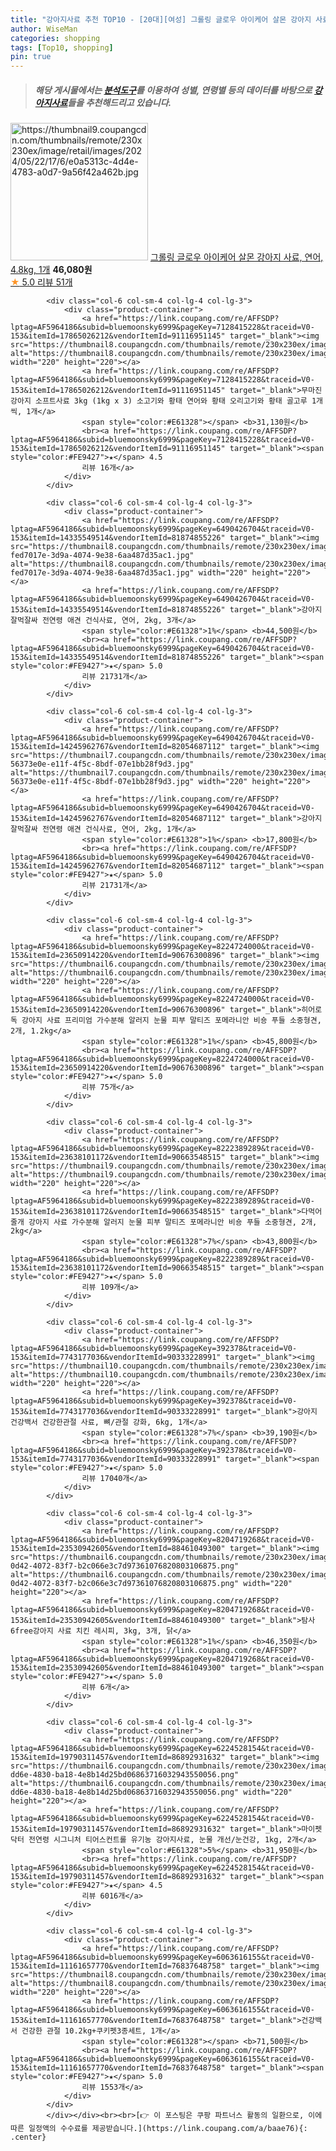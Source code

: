 ```yaml
---
title: "강아지사료 추천 TOP10 - [20대][여성] 그롤링 글로우 아이케어 살몬 강아지 사료, 연어, 4.8kg, 1개"
author: WiseMan
categories: shopping
tags: [Top10, shopping]
pin: true
---
```


> ##### 해당 게시물에서는 [**분석도구**](https://itemscout.io/)를 이용하여 **성별**, **연령별** 등의 데이터를 바탕으로 [**강아지사료**](https://link.coupang.com/a/baae76)들을 추천해드리고 있습니다.
<div class="container"><div class="row">
            <div class="col-6 col-sm-4 col-lg-4 col-lg-3">
                <div class="product-container">
                    <a href="https://link.coupang.com/re/AFFSDP?lptag=AF5964186&subid=bluemoonsky6999&pageKey=8068272441&traceid=V0-153&itemId=22699550902&vendorItemId=90053873006" target="_blank"><img src="https://thumbnail9.coupangcdn.com/thumbnails/remote/230x230ex/image/retail/images/2024/05/22/17/6/e0a5313c-4d4e-4783-a0d7-9a56f42a462b.jpg" alt="https://thumbnail9.coupangcdn.com/thumbnails/remote/230x230ex/image/retail/images/2024/05/22/17/6/e0a5313c-4d4e-4783-a0d7-9a56f42a462b.jpg" width="220" height="220"></a>
                    <a href="https://link.coupang.com/re/AFFSDP?lptag=AF5964186&subid=bluemoonsky6999&pageKey=8068272441&traceid=V0-153&itemId=22699550902&vendorItemId=90053873006" target="_blank">그롤링 글로우 아이케어 살몬 강아지 사료, 연어, 4.8kg, 1개</a>
                    <span style="color:#E61328"></span> <b>46,080원</b>
                    <br><a href="https://link.coupang.com/re/AFFSDP?lptag=AF5964186&subid=bluemoonsky6999&pageKey=8068272441&traceid=V0-153&itemId=22699550902&vendorItemId=90053873006" target="_blank"><span style="color:#FE9427">★</span> 5.0
                    리뷰 51개</a>
                </div>
            </div>
            
            <div class="col-6 col-sm-4 col-lg-4 col-lg-3">
                <div class="product-container">
                    <a href="https://link.coupang.com/re/AFFSDP?lptag=AF5964186&subid=bluemoonsky6999&pageKey=7128415228&traceid=V0-153&itemId=17865026212&vendorItemId=91116951145" target="_blank"><img src="https://thumbnail8.coupangcdn.com/thumbnails/remote/230x230ex/image/vendor_inventory/2c95/805cadc02b7a7c49112e1faf41583b83c488f6fb2fccccdb83859e57cdc7.jpg" alt="https://thumbnail8.coupangcdn.com/thumbnails/remote/230x230ex/image/vendor_inventory/2c95/805cadc02b7a7c49112e1faf41583b83c488f6fb2fccccdb83859e57cdc7.jpg" width="220" height="220"></a>
                    <a href="https://link.coupang.com/re/AFFSDP?lptag=AF5964186&subid=bluemoonsky6999&pageKey=7128415228&traceid=V0-153&itemId=17865026212&vendorItemId=91116951145" target="_blank">무마진 강아지 소프트사료 3kg (1kg x 3) 소고기와 황태 연어와 황태 오리고기와 황태 골고루 1개씩, 1개</a>
                    <span style="color:#E61328"></span> <b>31,130원</b>
                    <br><a href="https://link.coupang.com/re/AFFSDP?lptag=AF5964186&subid=bluemoonsky6999&pageKey=7128415228&traceid=V0-153&itemId=17865026212&vendorItemId=91116951145" target="_blank"><span style="color:#FE9427">★</span> 4.5
                    리뷰 16개</a>
                </div>
            </div>
            
            <div class="col-6 col-sm-4 col-lg-4 col-lg-3">
                <div class="product-container">
                    <a href="https://link.coupang.com/re/AFFSDP?lptag=AF5964186&subid=bluemoonsky6999&pageKey=6490426704&traceid=V0-153&itemId=14335549514&vendorItemId=81874855226" target="_blank"><img src="https://thumbnail8.coupangcdn.com/thumbnails/remote/230x230ex/image/retail/images/725767035310288-fed7017e-3d9a-4074-9e38-6aa487d35ac1.jpg" alt="https://thumbnail8.coupangcdn.com/thumbnails/remote/230x230ex/image/retail/images/725767035310288-fed7017e-3d9a-4074-9e38-6aa487d35ac1.jpg" width="220" height="220"></a>
                    <a href="https://link.coupang.com/re/AFFSDP?lptag=AF5964186&subid=bluemoonsky6999&pageKey=6490426704&traceid=V0-153&itemId=14335549514&vendorItemId=81874855226" target="_blank">강아지 잘먹잘싸 전연령 애견 건식사료, 연어, 2kg, 3개</a>
                    <span style="color:#E61328">1%</span> <b>44,500원</b>
                    <br><a href="https://link.coupang.com/re/AFFSDP?lptag=AF5964186&subid=bluemoonsky6999&pageKey=6490426704&traceid=V0-153&itemId=14335549514&vendorItemId=81874855226" target="_blank"><span style="color:#FE9427">★</span> 5.0
                    리뷰 21731개</a>
                </div>
            </div>
            
            <div class="col-6 col-sm-4 col-lg-4 col-lg-3">
                <div class="product-container">
                    <a href="https://link.coupang.com/re/AFFSDP?lptag=AF5964186&subid=bluemoonsky6999&pageKey=6490426704&traceid=V0-153&itemId=14245962767&vendorItemId=82054687112" target="_blank"><img src="https://thumbnail7.coupangcdn.com/thumbnails/remote/230x230ex/image/retail/images/640374004941010-56373e0e-e11f-4f5c-8bdf-07e1bb28f9d3.jpg" alt="https://thumbnail7.coupangcdn.com/thumbnails/remote/230x230ex/image/retail/images/640374004941010-56373e0e-e11f-4f5c-8bdf-07e1bb28f9d3.jpg" width="220" height="220"></a>
                    <a href="https://link.coupang.com/re/AFFSDP?lptag=AF5964186&subid=bluemoonsky6999&pageKey=6490426704&traceid=V0-153&itemId=14245962767&vendorItemId=82054687112" target="_blank">강아지 잘먹잘싸 전연령 애견 건식사료, 연어, 2kg, 1개</a>
                    <span style="color:#E61328">1%</span> <b>17,800원</b>
                    <br><a href="https://link.coupang.com/re/AFFSDP?lptag=AF5964186&subid=bluemoonsky6999&pageKey=6490426704&traceid=V0-153&itemId=14245962767&vendorItemId=82054687112" target="_blank"><span style="color:#FE9427">★</span> 5.0
                    리뷰 21731개</a>
                </div>
            </div>
            
            <div class="col-6 col-sm-4 col-lg-4 col-lg-3">
                <div class="product-container">
                    <a href="https://link.coupang.com/re/AFFSDP?lptag=AF5964186&subid=bluemoonsky6999&pageKey=8224724000&traceid=V0-153&itemId=23650914220&vendorItemId=90676300896" target="_blank"><img src="https://thumbnail6.coupangcdn.com/thumbnails/remote/230x230ex/image/vendor_inventory/edd1/8dda755fdd8915cef96aa3f65ba1f1740820413fbefd345e371201b726f3.jpg" alt="https://thumbnail6.coupangcdn.com/thumbnails/remote/230x230ex/image/vendor_inventory/edd1/8dda755fdd8915cef96aa3f65ba1f1740820413fbefd345e371201b726f3.jpg" width="220" height="220"></a>
                    <a href="https://link.coupang.com/re/AFFSDP?lptag=AF5964186&subid=bluemoonsky6999&pageKey=8224724000&traceid=V0-153&itemId=23650914220&vendorItemId=90676300896" target="_blank">히어로독 강아지 사료 프리미엄 가수분해 알러지 눈물 피부 말티즈 포메라니안 비숑 푸들 소중형견, 2개, 1.2kg</a>
                    <span style="color:#E61328">1%</span> <b>45,800원</b>
                    <br><a href="https://link.coupang.com/re/AFFSDP?lptag=AF5964186&subid=bluemoonsky6999&pageKey=8224724000&traceid=V0-153&itemId=23650914220&vendorItemId=90676300896" target="_blank"><span style="color:#FE9427">★</span> 5.0
                    리뷰 75개</a>
                </div>
            </div>
            
            <div class="col-6 col-sm-4 col-lg-4 col-lg-3">
                <div class="product-container">
                    <a href="https://link.coupang.com/re/AFFSDP?lptag=AF5964186&subid=bluemoonsky6999&pageKey=8222389289&traceid=V0-153&itemId=23638101172&vendorItemId=90663548515" target="_blank"><img src="https://thumbnail9.coupangcdn.com/thumbnails/remote/230x230ex/image/vendor_inventory/d92c/0c38687c944c827b967695a8fffe630652e06bb9630ab0a4a4e18acee3f0.jpg" alt="https://thumbnail9.coupangcdn.com/thumbnails/remote/230x230ex/image/vendor_inventory/d92c/0c38687c944c827b967695a8fffe630652e06bb9630ab0a4a4e18acee3f0.jpg" width="220" height="220"></a>
                    <a href="https://link.coupang.com/re/AFFSDP?lptag=AF5964186&subid=bluemoonsky6999&pageKey=8222389289&traceid=V0-153&itemId=23638101172&vendorItemId=90663548515" target="_blank">다먹어줄개 강아지 사료 가수분해 알러지 눈물 피부 말티즈 포메라니안 비숑 푸들 소중형견, 2개, 2kg</a>
                    <span style="color:#E61328">7%</span> <b>43,800원</b>
                    <br><a href="https://link.coupang.com/re/AFFSDP?lptag=AF5964186&subid=bluemoonsky6999&pageKey=8222389289&traceid=V0-153&itemId=23638101172&vendorItemId=90663548515" target="_blank"><span style="color:#FE9427">★</span> 5.0
                    리뷰 109개</a>
                </div>
            </div>
            
            <div class="col-6 col-sm-4 col-lg-4 col-lg-3">
                <div class="product-container">
                    <a href="https://link.coupang.com/re/AFFSDP?lptag=AF5964186&subid=bluemoonsky6999&pageKey=392378&traceid=V0-153&itemId=7743177036&vendorItemId=90333228991" target="_blank"><img src="https://thumbnail10.coupangcdn.com/thumbnails/remote/230x230ex/image/vendor_inventory/1503/356a55cd49615c1a72a91a733367b1e8462eed217531c399578e81dcdbec.jpg" alt="https://thumbnail10.coupangcdn.com/thumbnails/remote/230x230ex/image/vendor_inventory/1503/356a55cd49615c1a72a91a733367b1e8462eed217531c399578e81dcdbec.jpg" width="220" height="220"></a>
                    <a href="https://link.coupang.com/re/AFFSDP?lptag=AF5964186&subid=bluemoonsky6999&pageKey=392378&traceid=V0-153&itemId=7743177036&vendorItemId=90333228991" target="_blank">강아지 건강백서 건강한관절 사료, 뼈/관절 강화, 6kg, 1개</a>
                    <span style="color:#E61328">7%</span> <b>39,190원</b>
                    <br><a href="https://link.coupang.com/re/AFFSDP?lptag=AF5964186&subid=bluemoonsky6999&pageKey=392378&traceid=V0-153&itemId=7743177036&vendorItemId=90333228991" target="_blank"><span style="color:#FE9427">★</span> 5.0
                    리뷰 17040개</a>
                </div>
            </div>
            
            <div class="col-6 col-sm-4 col-lg-4 col-lg-3">
                <div class="product-container">
                    <a href="https://link.coupang.com/re/AFFSDP?lptag=AF5964186&subid=bluemoonsky6999&pageKey=8204719268&traceid=V0-153&itemId=23530942605&vendorItemId=88461049300" target="_blank"><img src="https://thumbnail6.coupangcdn.com/thumbnails/remote/230x230ex/image/retail/images/8d158e03-0d42-4072-83f7-b2c066e3c7d97361076820803106875.png" alt="https://thumbnail6.coupangcdn.com/thumbnails/remote/230x230ex/image/retail/images/8d158e03-0d42-4072-83f7-b2c066e3c7d97361076820803106875.png" width="220" height="220"></a>
                    <a href="https://link.coupang.com/re/AFFSDP?lptag=AF5964186&subid=bluemoonsky6999&pageKey=8204719268&traceid=V0-153&itemId=23530942605&vendorItemId=88461049300" target="_blank">탐사6free강아지 사료 치킨 레시피, 3kg, 3개, 닭</a>
                    <span style="color:#E61328">1%</span> <b>46,350원</b>
                    <br><a href="https://link.coupang.com/re/AFFSDP?lptag=AF5964186&subid=bluemoonsky6999&pageKey=8204719268&traceid=V0-153&itemId=23530942605&vendorItemId=88461049300" target="_blank"><span style="color:#FE9427">★</span> 5.0
                    리뷰 6개</a>
                </div>
            </div>
            
            <div class="col-6 col-sm-4 col-lg-4 col-lg-3">
                <div class="product-container">
                    <a href="https://link.coupang.com/re/AFFSDP?lptag=AF5964186&subid=bluemoonsky6999&pageKey=6224528154&traceid=V0-153&itemId=19790311457&vendorItemId=86892931632" target="_blank"><img src="https://thumbnail6.coupangcdn.com/thumbnails/remote/230x230ex/image/retail/images/8ff9de01-dd6e-4830-ba18-4e8b14d25bd06863716032943550056.png" alt="https://thumbnail6.coupangcdn.com/thumbnails/remote/230x230ex/image/retail/images/8ff9de01-dd6e-4830-ba18-4e8b14d25bd06863716032943550056.png" width="220" height="220"></a>
                    <a href="https://link.coupang.com/re/AFFSDP?lptag=AF5964186&subid=bluemoonsky6999&pageKey=6224528154&traceid=V0-153&itemId=19790311457&vendorItemId=86892931632" target="_blank">마이펫닥터 전연령 시그니처 티어스컨트롤 유기농 강아지사료, 눈물 개선/눈건강, 1kg, 2개</a>
                    <span style="color:#E61328">5%</span> <b>31,950원</b>
                    <br><a href="https://link.coupang.com/re/AFFSDP?lptag=AF5964186&subid=bluemoonsky6999&pageKey=6224528154&traceid=V0-153&itemId=19790311457&vendorItemId=86892931632" target="_blank"><span style="color:#FE9427">★</span> 4.5
                    리뷰 6016개</a>
                </div>
            </div>
            
            <div class="col-6 col-sm-4 col-lg-4 col-lg-3">
                <div class="product-container">
                    <a href="https://link.coupang.com/re/AFFSDP?lptag=AF5964186&subid=bluemoonsky6999&pageKey=6063616155&traceid=V0-153&itemId=11161657770&vendorItemId=76837648758" target="_blank"><img src="https://thumbnail8.coupangcdn.com/thumbnails/remote/230x230ex/image/vendor_inventory/1ddd/5cdbd95a4a03b4e4643b820dc939643fc809f190306e6208c9965e6f5703.jpg" alt="https://thumbnail8.coupangcdn.com/thumbnails/remote/230x230ex/image/vendor_inventory/1ddd/5cdbd95a4a03b4e4643b820dc939643fc809f190306e6208c9965e6f5703.jpg" width="220" height="220"></a>
                    <a href="https://link.coupang.com/re/AFFSDP?lptag=AF5964186&subid=bluemoonsky6999&pageKey=6063616155&traceid=V0-153&itemId=11161657770&vendorItemId=76837648758" target="_blank">건강백서 건강한 관절 10.2kg+쿠키펫3종세트, 1개</a>
                    <span style="color:#E61328"></span> <b>71,500원</b>
                    <br><a href="https://link.coupang.com/re/AFFSDP?lptag=AF5964186&subid=bluemoonsky6999&pageKey=6063616155&traceid=V0-153&itemId=11161657770&vendorItemId=76837648758" target="_blank"><span style="color:#FE9427">★</span> 5.0
                    리뷰 1553개</a>
                </div>
            </div>
            </div></div><br><br>[👉 이 포스팅은 쿠팡 파트너스 활동의 일환으로, 이에 따른 일정액의 수수료를 제공받습니다.](https://link.coupang.com/a/baae76){: .center}
